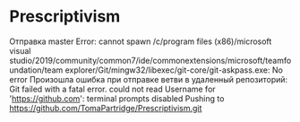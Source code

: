 # Prescriptivism
Отправка master
Error: cannot spawn /c/program files (x86)/microsoft visual studio/2019/community/common7/ide/commonextensions/microsoft/teamfoundation/team explorer/Git/mingw32/libexec/git-core/git-askpass.exe: No error
Произошла ошибка при отправке ветви в удаленный репозиторий: Git failed with a fatal error.
could not read Username for 'https://github.com': terminal prompts disabled
Pushing to https://github.com/TomaPartridge/Prescriptivism.git
